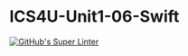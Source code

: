 # ICS4U-Unit1-06-Swift
[![GitHub's Super Linter](https://github.com/Roman-Cernetchi/ICS4U-Unit1-06-Swift/workflows/GitHub's%20Super%20Linter/badge.svg)](https://github.com/Roman-Cernetchi/ICS4U-Unit1-06-Swift/actions)
